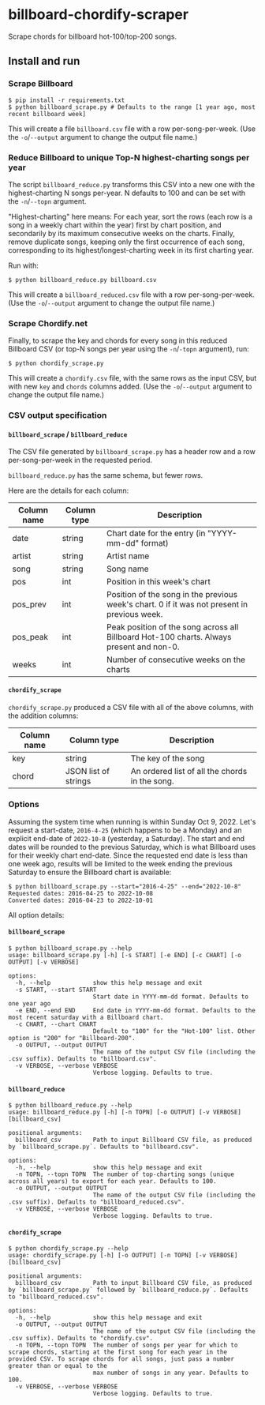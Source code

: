 # billboard-chordify-scraper

Scrape chords for billboard hot-100/top-200 songs.

## Install and run

### Scrape Billboard

```shell
$ pip install -r requirements.txt
$ python billboard_scrape.py # Defaults to the range [1 year ago, most recent billboard week]
```

This will create a file `billboard.csv` file with a row per-song-per-week.
(Use the `-o`/`--output` argument to change the output file name.)

### Reduce Billboard to unique Top-N highest-charting songs per year

The script `billboard_reduce.py` transforms this CSV into a new one with the highest-charting N songs per-year.
N defaults to 100 and can be set with the `-n`/`--topn` argument.

"Highest-charting" here means: For each year, sort the rows (each row is a song in a weekly chart within the year) first by chart position,
and secondarily by its maximum consecutive weeks on the charts.
Finally, remove duplicate songs, keeping only the first occurrence of each song, corresponding to its highest/longest-charting week in its first charting year.

Run with:

```shell
$ python billboard_reduce.py billboard.csv
```

This will create a `billboard_reduced.csv` file with a row per-song-per-week.
(Use the `-o`/`--output` argument to change the output file name.)

### Scrape Chordify.net

Finally, to scrape the key and chords for every song in this reduced Billboard CSV (or top-N songs per year using the `-n`/`-topn` argument), run:

```
$ python chordify_scrape.py
```

This will create a `chordify.csv` file, with the same rows as the input CSV, but with new `key` and `chords` columns added.
(Use the `-o`/`--output` argument to change the output file name.)

### CSV output specification

#### `billboard_scrape` / `billboard_reduce`

The CSV file generated by `billboard_scrape.py` has a header row and a row per-song-per-week in the requested period.

`billboard_reduce.py` has the same schema, but fewer rows.

Here are the details for each column:

| Column name | Column type | Description                                                                                  |
|-------------|-------------|----------------------------------------------------------------------------------------------|
| date        | string      | Chart date for the entry (in "YYYY-mm-dd" format)                                            |
| artist      | string      | Artist name                                                                                  |
| song        | string      | Song name                                                                                    |
| pos         | int         | Position in this week's chart                                                                |
| pos_prev    | int         | Position of the song in the previous week's chart. 0 if it was not present in previous week. |
| pos_peak    | int         | Peak position of the song across all Billboard Hot-100 charts. Always present and non-0.     |
| weeks       | int         | Number of consecutive weeks on the charts                                                    |

#### `chordify_scrape`

`chordify_scrape.py` produced a CSV file with all of the above columns, with the addition columns:

| Column name | Column type          | Description                                    |
|-------------|----------------------|------------------------------------------------|
| key         | string               | The key of the song                            |
| chord       | JSON list of strings | An ordered list of all the chords in the song. |

### Options

Assuming the system time when running is within Sunday Oct 9, 2022.
Let's request a start-date, `2016-4-25` (which happens to be a Monday) and an explicit end-date of `2022-10-8` (yesterday, a Saturday).
The start and end dates will be rounded to the previous Saturday, which is what Billboard uses for their weekly chart end-date.
Since the requested end date is less than one week ago, results will be limited to the week ending the previous Saturday to ensure the Billboard chart is available:

```shell
$ python billboard_scrape.py --start="2016-4-25" --end="2022-10-8"
Requested dates: 2016-04-25 to 2022-10-08
Converted dates: 2016-04-23 to 2022-10-01
```

All option details:

#### `billboard_scrape`

```shell
$ python billboard_scrape.py --help
usage: billboard_scrape.py [-h] [-s START] [-e END] [-c CHART] [-o OUTPUT] [-v VERBOSE]

options:
  -h, --help            show this help message and exit
  -s START, --start START
                        Start date in YYYY-mm-dd format. Defaults to one year ago
  -e END, --end END     End date in YYYY-mm-dd format. Defaults to the most recent saturday with a Billboard chart.
  -c CHART, --chart CHART
                        Default to "100" for the "Hot-100" list. Other option is "200" for "Billboard-200".
  -o OUTPUT, --output OUTPUT
                        The name of the output CSV file (including the .csv suffix). Defaults to "billboard.csv".
  -v VERBOSE, --verbose VERBOSE
                        Verbose logging. Defaults to true.
```

#### `billboard_reduce`

```shell
$ python billboard_reduce.py --help
usage: billboard_reduce.py [-h] [-n TOPN] [-o OUTPUT] [-v VERBOSE] [billboard_csv]

positional arguments:
  billboard_csv         Path to input Billboard CSV file, as produced by `billboard_scrape.py`. Defaults to "billboard.csv".

options:
  -h, --help            show this help message and exit
  -n TOPN, --topn TOPN  The number of top-charting songs (unique across all years) to export for each year. Defaults to 100.
  -o OUTPUT, --output OUTPUT
                        The name of the output CSV file (including the .csv suffix). Defaults to "billboard_reduced.csv".
  -v VERBOSE, --verbose VERBOSE
                        Verbose logging. Defaults to true.
```

#### `chordify_scrape`

```shell
$ python chordify_scrape.py --help
usage: chordify_scrape.py [-h] [-o OUTPUT] [-n TOPN] [-v VERBOSE] [billboard_csv]

positional arguments:
  billboard_csv         Path to input Billboard CSV file, as produced by `billboard_scrape.py` followed by `billboard_reduce.py`. Defaults to "billboard_reduced.csv".

options:
  -h, --help            show this help message and exit
  -o OUTPUT, --output OUTPUT
                        The name of the output CSV file (including the .csv suffix). Defaults to "chordify.csv".
  -n TOPN, --topn TOPN  The number of songs per year for which to scrape chords, starting at the first song for each year in the provided CSV. To scrape chords for all songs, just pass a number greater than or equal to the
                        max number of songs in any year. Defaults to 100.
  -v VERBOSE, --verbose VERBOSE
                        Verbose logging. Defaults to true.
```
